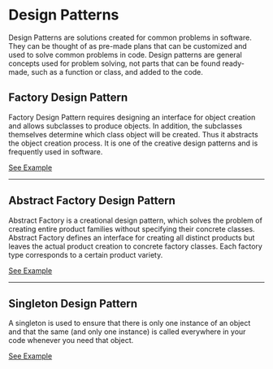 # Design Patterns
Design Patterns are solutions created for common problems in software. They can be thought of as pre-made plans that can be customized and used to solve common problems in code. Design patterns are general concepts used for problem solving, not parts that can be found ready-made, such as a function or class, and added to the code.

## Factory Design Pattern
Factory Design Pattern requires designing an interface for object creation and allows subclasses to produce objects. In addition, the subclasses themselves determine which class object will be created. Thus it abstracts the object creation process. It is one of the creative design patterns and is frequently used in software.

[See Example](https://github.com/ProgrammingLessons/DesignPatterns/tree/main/Factory "Go to Factory Design Pattern")
<hr>

## Abstract Factory Design Pattern
Abstract Factory is a creational design pattern, which solves the problem of creating entire product families without specifying their concrete classes. Abstract Factory defines an interface for creating all distinct products but leaves the actual product creation to concrete factory classes. Each factory type corresponds to a certain product variety.

[See Example](https://github.com/ProgrammingLessons/DesignPatterns/tree/main/AbstractFactory "Go to Abstract Factory Design Pattern")
<hr>

## Singleton Design Pattern
A singleton is used to ensure that there is only one instance of an object and that the same (and only one instance) is called everywhere in your code whenever you need that object.

[See Example](https://github.com/ProgrammingLessons/DesignPatterns/tree/main/AbstractFactory "Go to Abstract Factory Design Pattern")
